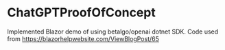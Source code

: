 # ChatGPTProofOfConcept

Implemented Blazor demo of using betalgo/openai dotnet SDK. Code used from https://blazorhelpwebsite.com/ViewBlogPost/65
